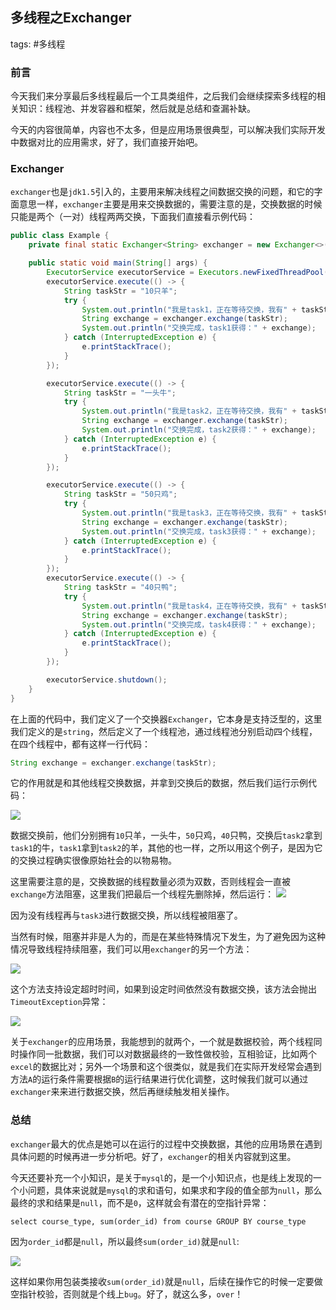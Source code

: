 ## 多线程之Exchanger
tags: #多线程

### 前言

今天我们来分享最后多线程最后一个工具类组件，之后我们会继续探索多线程的相关知识：线程池、并发容器和框架，然后就是总结和查漏补缺。

今天的内容很简单，内容也不太多，但是应用场景很典型，可以解决我们实际开发中数据对比的应用需求，好了，我们直接开始吧。

### Exchanger

`exchanger`也是`jdk1.5`引入的，主要用来解决线程之间数据交换的问题，和它的字面意思一样，`exchanger`主要是用来交换数据的，需要注意的是，交换数据的时候只能是两个（一对）线程两两交换，下面我们直接看示例代码：

```java
public class Example {
    private final static Exchanger<String> exchanger = new Exchanger<>();

    public static void main(String[] args) {
        ExecutorService executorService = Executors.newFixedThreadPool(4);
        executorService.execute(() -> {
            String taskStr = "10只羊";
            try {
                System.out.println("我是task1，正在等待交换，我有" + taskStr );
                String exchange = exchanger.exchange(taskStr);
                System.out.println("交换完成，task1获得：" + exchange);
            } catch (InterruptedException e) {
                e.printStackTrace();
            }
        });

        executorService.execute(() -> {
            String taskStr = "一头牛";
            try {
                System.out.println("我是task2，正在等待交换，我有" + taskStr );
                String exchange = exchanger.exchange(taskStr);
                System.out.println("交换完成，task2获得：" + exchange);
            } catch (InterruptedException e) {
                e.printStackTrace();
            }
        });

        executorService.execute(() -> {
            String taskStr = "50只鸡";
            try {
                System.out.println("我是task3，正在等待交换，我有" + taskStr );
                String exchange = exchanger.exchange(taskStr);
                System.out.println("交换完成，task3获得：" + exchange);
            } catch (InterruptedException e) {
                e.printStackTrace();
            }
        });
        executorService.execute(() -> {
            String taskStr = "40只鸭";
            try {
                System.out.println("我是task4，正在等待交换，我有" + taskStr );
                String exchange = exchanger.exchange(taskStr);
                System.out.println("交换完成，task4获得：" + exchange);
            } catch (InterruptedException e) {
                e.printStackTrace();
            }
        });

        executorService.shutdown();
    }
}
```

在上面的代码中，我们定义了一个交换器`Exchanger`，它本身是支持泛型的，这里我们定义的是`string`，然后定义了一个线程池，通过线程池分别启动四个线程，在四个线程中，都有这样一行代码：

```java
String exchange = exchanger.exchange(taskStr);
```

它的作用就是和其他线程交换数据，并拿到交换后的数据，然后我们运行示例代码：

![](https://syske-pic-bed.oss-cn-hangzhou.aliyuncs.com/imgs/20210713084546.png)

数据交换前，他们分别拥有`10`只羊，一头牛，`50`只鸡，`40`只鸭，交换后`task2`拿到`task1`的牛，`task1`拿到`task2`的羊，其他的也一样，之所以用这个例子，是因为它的交换过程确实很像原始社会的以物易物。

这里需要注意的是，交换数据的线程数量必须为双数，否则线程会一直被`exchange`方法阻塞，这里我们把最后一个线程先删除掉，然后运行：
![](https://syske-pic-bed.oss-cn-hangzhou.aliyuncs.com/imgs/20210713085134.png)

因为没有线程再与`task3`进行数据交换，所以线程被阻塞了。

当然有时候，阻塞并非是人为的，而是在某些特殊情况下发生，为了避免因为这种情况导致线程持续阻塞，我们可以用`exchanger`的另一个方法：

![](https://syske-pic-bed.oss-cn-hangzhou.aliyuncs.com/imgs/20210713085420.png)

这个方法支持设定超时时间，如果到设定时间依然没有数据交换，该方法会抛出`TimeoutException`异常：

![](https://syske-pic-bed.oss-cn-hangzhou.aliyuncs.com/imgs/20210713085835.png)

关于`exchanger`的应用场景，我能想到的就两个，一个就是数据校验，两个线程同时操作同一批数据，我们可以对数据最终的一致性做校验，互相验证，比如两个`excel`的数据比对；另外一个场景和这个很类似，就是我们在实际开发经常会遇到方法`A`的运行条件需要根据`B`的运行结果进行优化调整，这时候我们就可以通过`exchanger`来来进行数据交换，然后再继续触发相关操作。



### 总结

`exchanger`最大的优点是她可以在运行的过程中交换数据，其他的应用场景在遇到具体问题的时候再进一步分析吧。好了，`exchanger`的相关内容就到这里。

今天还要补充一个小知识，是关于`mysql`的，是一个小知识点，也是线上发现的一个小问题，具体来说就是`mysql`的求和语句，如果求和字段的值全部为`null`，那么最终的求和结果是`null`，而不是`0`，这样就会有潜在的空指针异常：

```
select course_type, sum(order_id) from course GROUP BY course_type
```

因为`order_id`都是`null`，所以最终`sum(order_id)`就是`null`:

![](https://syske-pic-bed.oss-cn-hangzhou.aliyuncs.com/imgs/images/20210713130829.png)

这样如果你用包装类接收`sum(order_id)`就是`null`，后续在操作它的时候一定要做空指针校验，否则就是个线上`bug`。好了，就这么多，`over`！